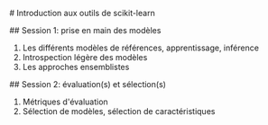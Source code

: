 # Introduction aux outils de scikit-learn

## Session 1: prise en main des modèles

1. Les différents modèles de références, apprentissage, inférence
2. Introspection légère des modèles
3. Les approches ensemblistes
 
## Session 2: évaluation(s) et sélection(s)

1. Métriques d'évaluation
2. Sélection de modèles, sélection de caractéristiques
